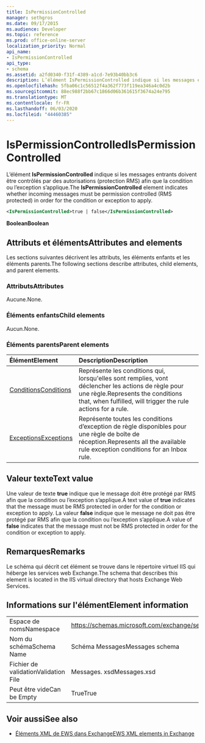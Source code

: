 ```yaml
---
title: IsPermissionControlled
manager: sethgros
ms.date: 09/17/2015
ms.audience: Developer
ms.topic: reference
ms.prod: office-online-server
localization_priority: Normal
api_name:
- IsPermissionControlled
api_type:
- schema
ms.assetid: a2fd0340-f31f-4389-a1cd-7e93b40bb3c6
description: L’élément IsPermissionControlled indique si les messages entrants doivent être contrôlés par des autorisations (protection RMS) afin que la condition ou l’exception s’applique.
ms.openlocfilehash: 5fba06c1c56512f4a362f773f119ea346a4c0d2b
ms.sourcegitcommit: 88ec988f2bb67c1866d06b361615f3674a24e795
ms.translationtype: MT
ms.contentlocale: fr-FR
ms.lasthandoff: 06/03/2020
ms.locfileid: "44460385"
---
```

# <a name="ispermissioncontrolled"></a><span data-ttu-id="67b36-103">IsPermissionControlled</span><span class="sxs-lookup"><span data-stu-id="67b36-103">IsPermissionControlled</span></span>

<span data-ttu-id="67b36-104">L’élément **IsPermissionControlled** indique si les messages entrants doivent être contrôlés par des autorisations (protection RMS) afin que la condition ou l’exception s’applique.</span><span class="sxs-lookup"><span data-stu-id="67b36-104">The **IsPermissionControlled** element indicates whether incoming messages must be permission controlled (RMS protected) in order for the condition or exception to apply.</span></span> 
  
```XML
<IsPermissionControlled>true | false</IsPermissionControlled>
```

 <span data-ttu-id="67b36-105">**Boolean**</span><span class="sxs-lookup"><span data-stu-id="67b36-105">**Boolean**</span></span>
## <a name="attributes-and-elements"></a><span data-ttu-id="67b36-106">Attributs et éléments</span><span class="sxs-lookup"><span data-stu-id="67b36-106">Attributes and elements</span></span>

<span data-ttu-id="67b36-107">Les sections suivantes décrivent les attributs, les éléments enfants et les éléments parents.</span><span class="sxs-lookup"><span data-stu-id="67b36-107">The following sections describe attributes, child elements, and parent elements.</span></span>
  
### <a name="attributes"></a><span data-ttu-id="67b36-108">Attributs</span><span class="sxs-lookup"><span data-stu-id="67b36-108">Attributes</span></span>

<span data-ttu-id="67b36-109">Aucune.</span><span class="sxs-lookup"><span data-stu-id="67b36-109">None.</span></span>
  
### <a name="child-elements"></a><span data-ttu-id="67b36-110">Éléments enfants</span><span class="sxs-lookup"><span data-stu-id="67b36-110">Child elements</span></span>

<span data-ttu-id="67b36-111">Aucun.</span><span class="sxs-lookup"><span data-stu-id="67b36-111">None.</span></span>
  
### <a name="parent-elements"></a><span data-ttu-id="67b36-112">Éléments parents</span><span class="sxs-lookup"><span data-stu-id="67b36-112">Parent elements</span></span>

|<span data-ttu-id="67b36-113">**Élément**</span><span class="sxs-lookup"><span data-stu-id="67b36-113">**Element**</span></span>|<span data-ttu-id="67b36-114">**Description**</span><span class="sxs-lookup"><span data-stu-id="67b36-114">**Description**</span></span>|
|:-----|:-----|
|[<span data-ttu-id="67b36-115">Conditions</span><span class="sxs-lookup"><span data-stu-id="67b36-115">Conditions</span></span>](conditions.md) <br/> |<span data-ttu-id="67b36-116">Représente les conditions qui, lorsqu'elles sont remplies, vont déclencher les actions de règle pour une règle.</span><span class="sxs-lookup"><span data-stu-id="67b36-116">Represents the conditions that, when fulfilled, will trigger the rule actions for a rule.</span></span>  <br/> |
|[<span data-ttu-id="67b36-117">Exceptions</span><span class="sxs-lookup"><span data-stu-id="67b36-117">Exceptions</span></span>](exceptions.md) <br/> |<span data-ttu-id="67b36-118">Représente toutes les conditions d’exception de règle disponibles pour une règle de boîte de réception.</span><span class="sxs-lookup"><span data-stu-id="67b36-118">Represents all the available rule exception conditions for an Inbox rule.</span></span>  <br/> |
   
## <a name="text-value"></a><span data-ttu-id="67b36-119">Valeur texte</span><span class="sxs-lookup"><span data-stu-id="67b36-119">Text value</span></span>

<span data-ttu-id="67b36-120">Une valeur de texte **true** indique que le message doit être protégé par RMS afin que la condition ou l’exception s’applique.</span><span class="sxs-lookup"><span data-stu-id="67b36-120">A text value of **true** indicates that the message must be RMS protected in order for the condition or exception to apply.</span></span> <span data-ttu-id="67b36-121">La valeur **false** indique que le message ne doit pas être protégé par RMS afin que la condition ou l’exception s’applique.</span><span class="sxs-lookup"><span data-stu-id="67b36-121">A value of **false** indicates that the message must not be RMS protected in order for the condition or exception to apply.</span></span> 
  
## <a name="remarks"></a><span data-ttu-id="67b36-122">Remarques</span><span class="sxs-lookup"><span data-stu-id="67b36-122">Remarks</span></span>

<span data-ttu-id="67b36-123">Le schéma qui décrit cet élément se trouve dans le répertoire virtuel IIS qui héberge les services web Exchange.</span><span class="sxs-lookup"><span data-stu-id="67b36-123">The schema that describes this element is located in the IIS virtual directory that hosts Exchange Web Services.</span></span>
  
## <a name="element-information"></a><span data-ttu-id="67b36-124">Informations sur l'élément</span><span class="sxs-lookup"><span data-stu-id="67b36-124">Element information</span></span>

|||
|:-----|:-----|
|<span data-ttu-id="67b36-125">Espace de noms</span><span class="sxs-lookup"><span data-stu-id="67b36-125">Namespace</span></span>  <br/> |https://schemas.microsoft.com/exchange/services/2006/messages  <br/> |
|<span data-ttu-id="67b36-126">Nom du schéma</span><span class="sxs-lookup"><span data-stu-id="67b36-126">Schema Name</span></span>  <br/> |<span data-ttu-id="67b36-127">Schéma Messages</span><span class="sxs-lookup"><span data-stu-id="67b36-127">Messages schema</span></span>  <br/> |
|<span data-ttu-id="67b36-128">Fichier de validation</span><span class="sxs-lookup"><span data-stu-id="67b36-128">Validation File</span></span>  <br/> |<span data-ttu-id="67b36-129">Messages. xsd</span><span class="sxs-lookup"><span data-stu-id="67b36-129">Messages.xsd</span></span>  <br/> |
|<span data-ttu-id="67b36-130">Peut être vide</span><span class="sxs-lookup"><span data-stu-id="67b36-130">Can be Empty</span></span>  <br/> |<span data-ttu-id="67b36-131">True</span><span class="sxs-lookup"><span data-stu-id="67b36-131">True</span></span>  <br/> |
   
## <a name="see-also"></a><span data-ttu-id="67b36-132">Voir aussi</span><span class="sxs-lookup"><span data-stu-id="67b36-132">See also</span></span>



- [<span data-ttu-id="67b36-133">Éléments XML de EWS dans Exchange</span><span class="sxs-lookup"><span data-stu-id="67b36-133">EWS XML elements in Exchange</span></span>](ews-xml-elements-in-exchange.md)

